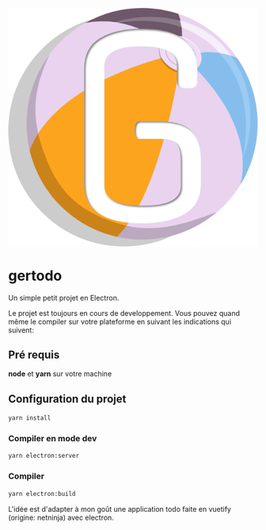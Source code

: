 ![Mon ballon](/src/assets/logoG.png)

# gertodo

Un simple petit projet en Electron.

Le projet est toujours en cours de developpement. Vous pouvez quand même le compiler sur votre plateforme en suivant les indications qui suivent:

## Pré requis

**node** et **yarn** sur votre machine

## Configuration du projet

``` zsh
yarn install
```

### Compiler en mode dev

``` zsh
yarn electron:server
```

### Compiler

``` zsh
yarn electron:build
```
L'idée est d'adapter à mon goût une application todo faite en vuetify (origine: netninja) avec electron.

